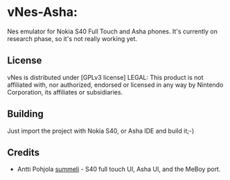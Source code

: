 vNes-Asha: 
=====

Nes emulator for Nokia S40 Full Touch and Asha phones. It's currently on research phase, so it's not really working yet.


License
-------

vNes is distributed under [GPLv3 license] 
LEGAL: This product is not affiliated with, nor authorized, endorsed or licensed in any way by Nintendo Corporation, its affiliates or subsidiaries.

Building
----------
Just import the project with Nokia S40, or Asha IDE and build it;-) 

Credits
-------
* Antti Pohjola [summeli] - S40 full touch UI, Asha UI, and the MeBoy port.

[summeli]: https://summeli.com
